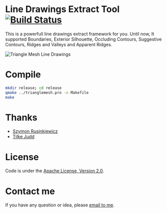 Line Drawings Extract Tool [![Build Status](https://travis-ci.org/zddhub/trianglemesh.svg?branch=trianglemesh)](https://travis-ci.org/zddhub/trianglemesh)
==========================

This is a powerfull line drawings extract framework for you. Until now, It supported Boundaries, Exterior Silhouette, Occluding Contours, Suggestive Contours, Ridges and Valleys and Apparent Ridges.

![Triangle Mesh Line Drawings](data/line-drawings.gif "Line Drawings")

Compile
=======


```sh
mkdir release; cd release
qmake ../trianglemesh.pro -o Makefile
make
```


Thanks
======
- [Szymon Rusinkiewicz](http://www.cs.princeton.edu/~smr/)
- [Tilke Judd](http://people.csail.mit.edu/tjudd/)


License
=======

Code is under the [Apache License, Version 2.0](http://www.apache.org/licenses/LICENSE-2.0).


Contact me
==========

If you have any question or idea, please [email to me](mailto:zddhub@gmail.com).
